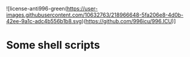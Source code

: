 ![license-anti996-green(https://user-images.githubusercontent.com/10632763/218966648-5fa206e8-4d0b-42ee-9a1c-adc4b556b1b8.svg)(https://github.com/996icu/996.ICU)]

# Some shell scripts
